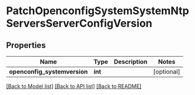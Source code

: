 # PatchOpenconfigSystemSystemNtpServersServerConfigVersion

## Properties
Name | Type | Description | Notes
------------ | ------------- | ------------- | -------------
**openconfig_systemversion** | **int** |  | [optional] 

[[Back to Model list]](../README.md#documentation-for-models) [[Back to API list]](../README.md#documentation-for-api-endpoints) [[Back to README]](../README.md)


